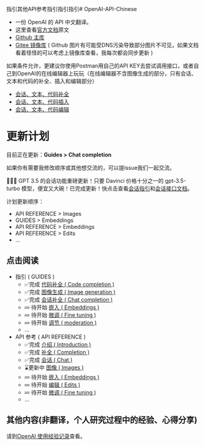指引其他API参考指引指引指引# OpenAI-API-Chinese

- 一份 OpenAI 的 API 中文翻译。
- 这里查看[官方文档](https://platform.openai.com/docs/introduction)原文
- [Github 主库](https://github.com/xiexin12138/OpenAI-API-Chinese)
- [Gitee 镜像库](https://gitee.com/xiexin344/OpenAI-API-Chinese) ( Github 图片有可能受DNS污染导致部分图片不可见，如果文档看着怪怪的可以考虑上镜像库查看，我每次都会同步更新 )

如果条件允许，更建议你使用Postman用自己的API KEY去尝试调用接口，或者自己到OpenAI的在线编辑器上玩玩（在线编辑器不含图像生成的部分，只有会话、文本和代码的补全、插入和编辑部分）
- [会话、文本、代码补全](https://platform.openai.com/playground?lang=curl&mode=complete&model=text-davinci-003)
- [会话、文本、代码插入](https://platform.openai.com/playground?lang=curl&mode=insert&model=text-davinci-003)
- [会话、文本、代码编辑](https://platform.openai.com/playground?lang=curl&mode=edit)


# 更新计划
目前正在更新：**Guides > Chat completion**

如果你有需要我修改顺序或其他想交流的，可以提issue我们一起交流。

🎉🎉🎉 GPT 3.5 的会话功能重磅更新！只要 Davinci 价格十分之一的 gpt-3.5-turbo 模型，便宜又大碗！已完成更新！快点击查看[会话指引](</指引/会话补全(Chat completion).md>)和[会话接口文档](</API参考/会话(Chat).md>)。

计划更新顺序：

- API REFERENCE > Images
- GUIDES > Embeddings
- API REFERENCE > Embeddings
- API REFERENCE > Edits
- ...

## 点击阅读
- 指引 ( GUIDES )
  - ✅完成 [代码补全 ( Code completion )](</指引/代码补全(Code completion).md>)
  - ✅完成 [图像生成 ( Image generation )](</指引/图像生成(Image generation).md>)
  - ✅完成 [会话补全 ( Chat completion )](</指引/会话补全(Chat completion).md>)
  - 💤 待开始 [嵌入 ( Embeddings )](</指引/嵌入(Embeddings).md>)
  - 💤 待开始 [微调 ( Fine tuning )](</指引/微调(Fine tuning).md>)
  - 💤 待开始  [调节 ( moderation )](</指引/调节(moderation).md>)
  - ...
- API 参考 ( API REFERENCE )
  - ✅完成 [介绍 ( Introduction )](</API参考/介绍(Introduction).md>)
  - ✅完成 [补全 ( Completion )](</API参考/补全(Completion).md>)
  - ✅完成 [会话 ( Chat )](</API参考/会话(Chat).md>)
  - ⌛️更新中 [图像 ( Images )](</API参考/图像(Images).md>)
  - 💤 待开始 [嵌入 ( Embeddings )](</API参考/嵌入(Embeddings).md>)
  - 💤 待开始 [编辑 ( Edits )](</API参考/编辑(Edits).md>)
  - 💤 待开始 [微调 ( Fine tuning )](</API参考/微调(Fine-tunes).md>)
  - ...

## 其他内容(非翻译，个人研究过程中的经验、心得分享)
请到[OpenAI 使用经验记录](https://github.com/xiexin12138/OpenAI-use-summary)查看。
